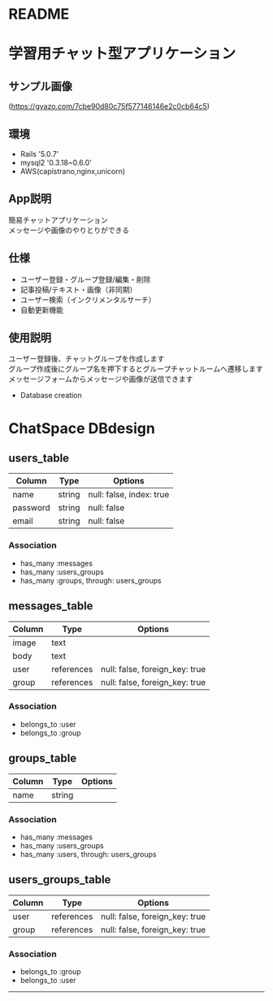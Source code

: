 # README

# 学習用チャット型アプリケーション

## サンプル画像
(https://gyazo.com/7cbe90d80c75f577146146e2c0cb64c5)

## 環境
- Rails '5.0.7'
- mysql2 '0.3.18~0.6.0' 
- AWS(capistrano,nginx,unicorn)

## App説明
簡易チャットアプリケーション  
メッセージや画像のやりとりができる

## 仕様
- ユーザー登録・グループ登録/編集・削除
- 記事投稿/テキスト・画像（非同期）
- ユーザー検索（インクリメンタルサーチ）
- 自動更新機能

## 使用説明
ユーザー登録後、チャットグループを作成します   
グループ作成後にグループ名を押下するとグループチャットルームへ遷移します  
メッセージフォームからメッセージや画像が送信できます

* Database creation
# ChatSpace DBdesign
## users_table
|Column|Type|Options|
|------|-----|------|
|name|string|null: false, index: true|
|password|string|null: false|
|email|string|null: false|
### Association
- has_many :messages
- has_many :users_groups
- has_many :groups, through: users_groups

## messages_table
|Column|Type|Options|
|------|-----|------|
|image|text||
|body|text||
|user|references|null: false, foreign_key: true|
|group|references|null: false, foreign_key: true|
### Association
- belongs_to :user
- belongs_to :group

## groups_table
|Column|Type|Options|
|------|-----|------|
|name|string||
### Association
- has_many :messages
- has_many :users_groups
- has_many :users, through: users_groups

## users_groups_table
|Column|Type|Options|
|------|-----|------|
|user|references|null: false, foreign_key: true|
|group|references|null: false, foreign_key: true|
### Association
- belongs_to :group
- belongs_to :user

------------------------



